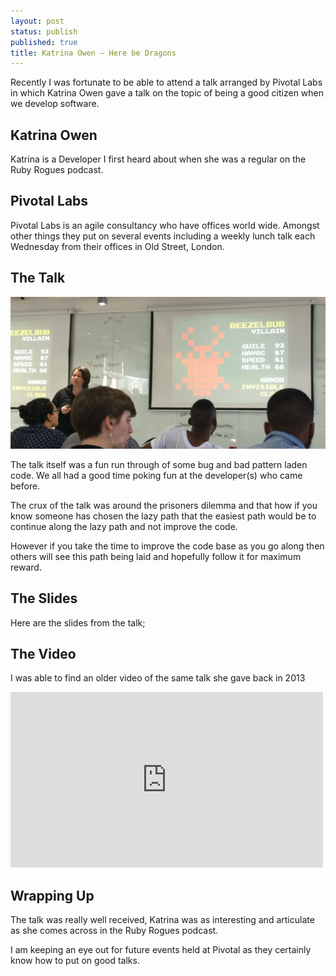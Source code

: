 ```yaml
---
layout: post
status: publish
published: true
title: Katrina Owen – Here be Dragons
---
```


Recently I was fortunate to be able to attend a talk arranged by Pivotal Labs in which Katrina Owen gave a talk on the topic of being a good citizen when we develop software. 

## Katrina Owen

Katrina is a Developer I first heard about when she was a regular on the Ruby Rogues podcast.

## Pivotal Labs

Pivotal Labs is an agile consultancy who have offices world wide. Amongst other things they put on several events including a weekly lunch talk each Wednesday from their offices in Old Street, London. 

## The Talk

![Katrina Owen – Here be dragons](/img/katrina-owen.jpg)

The talk itself was a fun run through of some bug and bad pattern laden code. We all had a good time poking fun at the developer(s) who came before. 

The crux of the talk was around the prisoners dilemma and that how if you know someone has chosen the lazy path that the easiest path would be to continue along the lazy path and not improve the code. 

However if you take the time to improve the code base as you go along then others will see this path being laid and hopefully follow it for maximum reward. 

## The Slides

Here are the slides from the talk;

<script async class="speakerdeck-embed"
data-id="26e2926002350131404e72a9b0029d16" data-ratio="1.33333333333333"
src="//speakerdeck.com/assets/embed.js"></script>

## The Video

I was able to find an older video of the same talk she gave back in 2013

<iframe src="https://player.vimeo.com/video/80906692" width="500" height="281"
frameborder="0" webkitallowfullscreen mozallowfullscreen
allowfullscreen></iframe> 

## Wrapping Up

The talk was really well received, Katrina was as interesting and articulate as she comes across in the Ruby Rogues podcast. 

I am keeping an eye out for future events held at Pivotal as they certainly know how to put on good talks.
